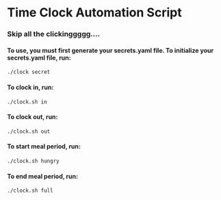 # Time Clock Automation Script
### Skip all the clickinggggg....

#### To use, you must first generate your secrets.yaml file. To initialize your secrets.yaml file, run:
`./clock secret`

#### To clock in, run:
`./clock.sh in`

#### To clock out, run:
`./clock.sh out`

#### To start meal period, run:
`./clock.sh hungry`

#### To end meal period, run:
`./clock.sh full`